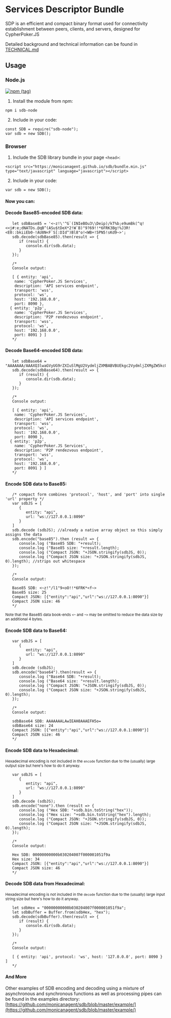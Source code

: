 # Services Descriptor Bundle


SDP is an efficient and compact binary format used for connectivity establishment between peers, clients, and servers, designed for CypherPoker.JS

Detailed background and technical information can be found in [TECHNICAL.md](./TECHNICAL.md)

## Usage

### Node.js 

[![npm (tag)](https://img.shields.io/npm/v/sdb-node/latest.svg)](https://www.npmjs.com/package/sdb-node)

1. Install the module from npm:

`npm i sdb-node`

2. Include in your code:

```
const SDB = require("sdb-node");
var sdb = new SDB();
```

### Browser

1. Include the SDB library bundle in your page `<head>`:

`<script src="https://monicanagent.github.io/sdb/bundle.min.js" type="text/javascript" language="javascript"></script>`

2. Include in your code:

```
var sdb = new SDB();
```

#### Now you can:

#### Decode Base85-encoded SDB data:

```
   let sdbBase85 = '<~z!\'^G`(INIeBOu3\\Deip)/kT%b;e9umBk(^q!<<j#:e;dNATDs.@qB^(ASu$tDeX*2!W`B)"9?69!!*6FRK3Bg!%J3R!<E0::bkiiEb0-!AU8N<F`S[:DId^)Bl8"o!<WB+!5PN5!sKd9~>';   
   sdb.decode(sdbBase85).then(result => {
      if (result) {
         console.dir(sdb.data);
      }
   });

   /*
   Console output:

   [ { entity: 'api',
    name: 'CypherPoker.JS Services',
    description: 'API services endpoint',
    transport: 'wss',
    protocol: 'ws',
    host: '192.168.0.0',
    port: 8090 },
  { entity: 'p2p',
    name: 'CypherPoker.JS Services',
    description: 'P2P rendezvous endpoint',
    transport: 'wss',
    protocol: 'ws',
    host: '192.168.0.0',
    port: 8091 } ]
   */
```
#### Decode Base64-encoded SDB data:
```
   let sdbBase64 = "AAAAAAA/AAAXQ3lwaGVyUG9rZXIuSlMgU2VydmljZXMBABVBUEkgc2VydmljZXMgZW5kcG9pbnQCAQMCBADAqAABBR+aAQAAACoHAAEBABdQMlAgcmVuZGV6dm91cyBlbmRwb2ludAIBAwIEAMCoAAMFH5s=";   
   sdb.decode(sdbBase64).then(result => {
      if (result) {
         console.dir(sdb.data);
      }
   });

   /*
   Console output:

   [ { entity: 'api',
    name: 'CypherPoker.JS Services',
    description: 'API services endpoint',
    transport: 'wss',
    protocol: 'ws',
    host: '192.168.0.0',
    port: 8090 },
  { entity: 'p2p',
    name: 'CypherPoker.JS Services',
    description: 'P2P rendezvous endpoint',
    transport: 'wss',
    protocol: 'ws',
    host: '192.168.0.0',
    port: 8091 } ]
   */
```
#### Encode SDB data to Base85:
```
   /* compact form combines 'protocol', 'host', and 'port' into single 'url' property */
   var sdbJS = [
      {
         entity: "api",
         url: "ws://127.0.0.1:8090"
      }
   ]
   sdb.decode (sdbJS); //already a native array object so this simply assigns the data
   sdb.encode("base85").then (result => {
      console.log ("Base85 SDB: "+result);
      console.log ("Base85 size: "+result.length);
      console.log ("Compact JSON: "+JSON.stringify(sdbJS, 0));
      console.log ("Compact JSON size: "+JSON.stringify(sdbJS, 0).length); //strips out whitespace
   });

   /*
   Console output:

   Base85 SDB: <~z!"/l1"9<oO!!*6FRK*<f~>
   Base85 size: 25
   Compact JSON: [{"entity":"api","url":"ws://127.0.0.1:8090"}]
   Compact JSON size: 46
   */
```
<small>Note that the Base85 data book-ends `<~` and `~>` may be omitted to reduce the data size by an additional 4 bytes.</small>
#### Encode SDB data to Base64:
```   
   var sdbJS = [
      {
         entity: "api",
         url: "ws://127.0.0.1:8090"
      }
   ]
   sdb.decode (sdbJS);
   sdb.encode("base64").then(result => {
      console.log ("Base64 SDB: "+result);
      console.log ("Base64 size: "+result.length);
      console.log ("Compact JSON: "+JSON.stringify(sdbJS, 0));
      console.log ("Compact JSON size: "+JSON.stringify(sdbJS, 0).length);
   });

   /*
   Console output:

   sdbBase64 SDB: AAAAAAALAwIEAH8AAAEFH5o=
   sdbBase64 size: 24
   Compact JSON: [{"entity":"api","url":"ws://127.0.0.1:8090"}]
   Compact JSON size: 46
   */
```
#### Encode SDB data to Hexadecimal:
<small>Hexadecimal encoding is not included in the `encode` function due to the (usually) large output size but here's how to do it anyway.</small>
```   
   var sdbJS = [
      {
         entity: "api",
         url: "ws://127.0.0.1:8090"
      }
   ]
   sdb.decode (sdbJS);
   sdb.encode("none").then (result => {
      console.log ("Hex SDB: "+sdb.bin.toString("hex"));
      console.log ("Hex size: "+sdb.bin.toString("hex").length);
      console.log ("Compact JSON: "+JSON.stringify(sdbJS, 0));
      console.log ("Compact JSON size: "+JSON.stringify(sdbJS, 0).length);
   });

   /*
   Console output:

   Hex SDB: 00000000000b030204007f000001051f9a
   Hex size: 34
   Compact JSON: [{"entity":"api","url":"ws://127.0.0.1:8090"}]
   Compact JSON size: 46
   */
```
#### Decode SDB data from Hexadecimal:
<small>Hexadecimal encoding is not included in the `decode` function due to the (usually) large input string size but here's how to do it anyway.</small>
```   
   let sdbHex = "00000000000b030204007f000001051f9a";
   let sdbBuffer = Buffer.from(sdbHex, "hex");
   sdb.decode(sdbBuffer).then(result => {
      if (result) {
         console.dir(sdb.data);
      }
   });   

   /*
   Console output:

   [ { entity: 'api', protocol: 'ws', host: '127.0.0.0', port: 8090 } ]
   */
```
#### And More

Other examples of SDB encoding and decoding using a mixture of asynchronous and synchronous functions as well as processing pipes can be found in the examples directory: [https://github.com/monicanagent/sdb/blob/master/example/](https://github.com/monicanagent/sdb/blob/master/example/)
